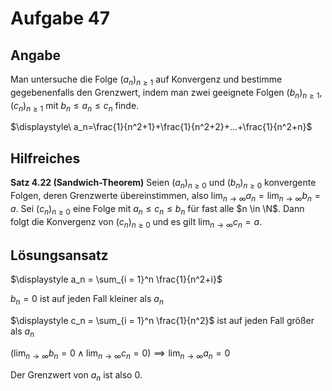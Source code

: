 # Aufgabe 47
## Angabe

Man untersuche die Folge $(a_n)_{n \ge 1}$ auf Konvergenz und bestimme gegebenenfalls den
Grenzwert, indem man zwei geeignete Folgen $(b_n)_{n \ge 1}$, $(c_n)_{n \ge 1}$ mit $b_n \le a_n \le c_n$ finde.

$\displaystyle\ a_n=\frac{1}{n^2+1}+\frac{1}{n^2+2}+...+\frac{1}{n^2+n}$

## Hilfreiches

**Satz 4.22 (Sandwich-Theorem)**
Seien $(a_n)_{n \ge 0}$ und $(b_n)_{n \ge 0}$ konvergente Folgen, deren Grenzwerte übereinstimmen, also $\lim_{n\to\infty}a_n=\lim_{n\to\infty}b_n=a.$ Sei $(c_n)_{n \ge 0}$ eine Folge mit $a_n \le c_n \le b_n$ für fast alle $n \in \N$. Dann folgt die Konvergenz von $(c_n)_{n \ge 0}$ und es gilt $\lim_{n\to\infty}c_n=a$. 

## Lösungsansatz

$\displaystyle a_n = \sum_{i = 1}^n \frac{1}{n^2+i}$

$b_n = 0$ ist auf jeden Fall kleiner als $a_n$

$\displaystyle c_n = \sum_{i = 1}^n \frac{1}{n^2}$ ist auf jeden Fall größer als $a_n$

$\displaystyle \left(\lim_{n \to \infty}b_n = 0 \wedge \lim_{n \to \infty}c_n = 0\right) \implies \lim_{n \to \infty}a_n = 0$

Der Grenzwert von $a_n$ ist also $0$.